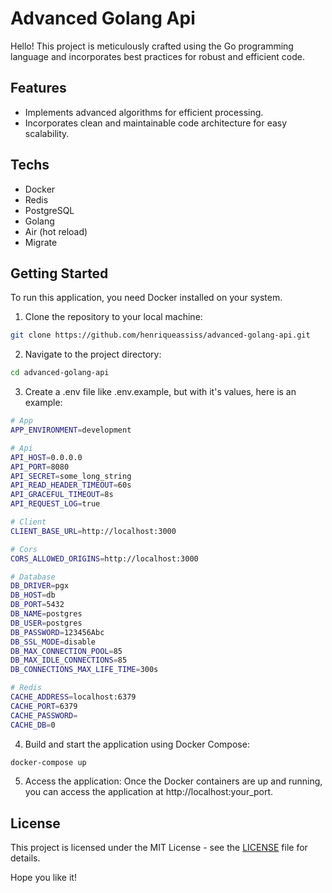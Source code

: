 # Advanced Golang Api

Hello! This project is meticulously crafted using the Go programming language and incorporates best practices for robust and efficient code.

## Features

- Implements advanced algorithms for efficient processing.
- Incorporates clean and maintainable code architecture for easy scalability.

## Techs

- Docker
- Redis
- PostgreSQL
- Golang
- Air (hot reload)
- Migrate

## Getting Started

To run this application, you need Docker installed on your system.

1. Clone the repository to your local machine:

```sh
git clone https://github.com/henriqueassiss/advanced-golang-api.git
```

2. Navigate to the project directory:

```sh
cd advanced-golang-api
```

3. Create a .env file like .env.example, but with it's values, here is an example:

```sh
# App
APP_ENVIRONMENT=development

# Api
API_HOST=0.0.0.0
API_PORT=8080
API_SECRET=some_long_string
API_READ_HEADER_TIMEOUT=60s
API_GRACEFUL_TIMEOUT=8s
API_REQUEST_LOG=true

# Client
CLIENT_BASE_URL=http://localhost:3000

# Cors
CORS_ALLOWED_ORIGINS=http://localhost:3000

# Database
DB_DRIVER=pgx
DB_HOST=db
DB_PORT=5432
DB_NAME=postgres
DB_USER=postgres
DB_PASSWORD=123456Abc
DB_SSL_MODE=disable
DB_MAX_CONNECTION_POOL=85
DB_MAX_IDLE_CONNECTIONS=85
DB_CONNECTIONS_MAX_LIFE_TIME=300s

# Redis
CACHE_ADDRESS=localhost:6379
CACHE_PORT=6379
CACHE_PASSWORD=
CACHE_DB=0
```

4. Build and start the application using Docker Compose:

```sh
docker-compose up
```

5. Access the application:
   Once the Docker containers are up and running, you can access the application at http://localhost:your_port.

## License

This project is licensed under the MIT License - see the [LICENSE](LICENSE) file for details.

Hope you like it!
